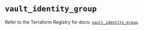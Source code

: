 # `vault_identity_group`

Refer to the Terraform Registry for docs: [`vault_identity_group`](https://registry.terraform.io/providers/hashicorp/vault/5.3.0/docs/resources/identity_group).

